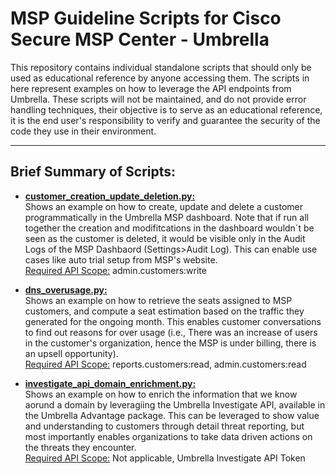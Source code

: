 #  MSP Guideline Scripts for Cisco Secure MSP Center - Umbrella

This repository contains individual standalone scripts that should only be used as educational reference by anyone accessing them. The scripts in here represent examples on how to leverage the API endpoints from Umbrella.  These scripts will not be maintained, and do not provide error handling techniques, their objective is to serve as an educational reference, it is the end user's responsibility to verify and guarantee the security of the code they use in their environment. 

--------------

## Brief Summary of Scripts:

- [**customer_creation_update_deletion.py:**](https://github.com/aarrateg/msp-scripts/blob/main/umbrella/customer_creation_update_deletion.py)<br>
Shows an example on how to create, update and delete a customer programmatically in the Umbrella MSP dashboard. Note that if run all together the creation and modifitcations in the dashboard wouldn´t be seen as the customer is deleted, it would be visible only in the Audit Logs of the MSP Dashbaord (Settings>Audit Log). This can enable use cases like auto trial setup from MSP's website. <br><ins>Required API Scope:</ins> admin.customers:write

- [**dns_overusage.py:**](https://github.com/aarrateg/msp-scripts/blob/main/umbrella/dns_overusage.py)<br>
Shows an example on how to retrieve the seats assigned to MSP customers, and compute a seat estimation based on the traffic they generated for the ongoing month. This enables customer conversations to find out reasons for over usage (i.e., There was an increase of users in the customer's organization, hence the MSP is under billing, there is an upsell opportunity).<br><ins>Required API Scope:</ins> reports.customers:read, admin.customers:read

- [**investigate_api_domain_enrichment.py:**](https://github.com/aarrateg/msp-scripts/blob/main/umbrella/investigate_api_domain_enrichment.py)<br>
Shows an example on how to enrich the information that we know aorund a domain by leveragiing the Umbrella Investigate API, available in the Umbrella Advantage package. This can be leveraged to show value and understanding to customers through detail threat reporting, but most importantly enables organizations to take data driven actions on the threats they encounter. <br><ins>Required API Scope:</ins> Not applicable, Umbrella Investigate API Token




  
